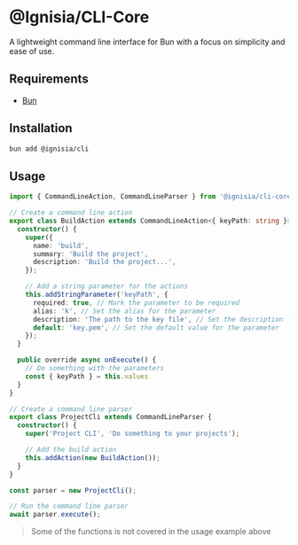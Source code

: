# @Ignisia/CLI-Core

A lightweight command line interface for Bun with a focus on simplicity and ease of use.

## Requirements

- [Bun](https://bun.sh/)

## Installation

```bash
bun add @ignisia/cli
```

## Usage

```ts
import { CommandLineAction, CommandLineParser } from '@ignisia/cli-core';

// Create a command line action
export class BuildAction extends CommandLineAction<{ keyPath: string }> {
  constructor() {
    super({
      name: 'build',
      summary: 'Build the project',
      description: 'Build the project...',
    });

    // Add a string parameter for the actions
    this.addStringParameter('keyPath', {
      required: true, // Mark the parameter to be required
      alias: 'k', // Set the alias for the parameter
      description: 'The path to the key file', // Set the description for the parameter
      default: 'key.pem', // Set the default value for the parameter
    });
  }

  public override async onExecute() {
    // Do something with the parameters
    const { keyPath } = this.values
  }
}

// Create a command line parser
export class ProjectCli extends CommandLineParser {
  constructor() {
    super('Project CLI', 'Do something to your projects');

    // Add the build action
    this.addAction(new BuildAction());
  }
}

const parser = new ProjectCli();

// Run the command line parser
await parser.execute();
```

> Some of the functions is not covered in the usage example above
